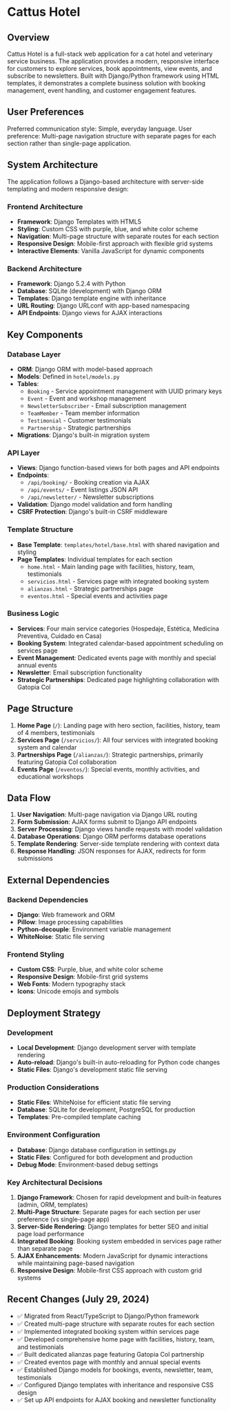 # Cattus Hotel

## Overview

Cattus Hotel is a full-stack web application for a cat hotel and veterinary service business. The application provides a modern, responsive interface for customers to explore services, book appointments, view events, and subscribe to newsletters. Built with Django/Python framework using HTML templates, it demonstrates a complete business solution with booking management, event handling, and customer engagement features.

## User Preferences

Preferred communication style: Simple, everyday language.
User preference: Multi-page navigation structure with separate pages for each section rather than single-page application.

## System Architecture

The application follows a Django-based architecture with server-side templating and modern responsive design:

### Frontend Architecture
- **Framework**: Django Templates with HTML5
- **Styling**: Custom CSS with purple, blue, and white color scheme
- **Navigation**: Multi-page structure with separate routes for each section
- **Responsive Design**: Mobile-first approach with flexible grid systems
- **Interactive Elements**: Vanilla JavaScript for dynamic components

### Backend Architecture
- **Framework**: Django 5.2.4 with Python
- **Database**: SQLite (development) with Django ORM
- **Templates**: Django template engine with inheritance
- **URL Routing**: Django URLconf with app-based namespacing
- **API Endpoints**: Django views for AJAX interactions

## Key Components

### Database Layer
- **ORM**: Django ORM with model-based approach
- **Models**: Defined in `hotel/models.py`
- **Tables**: 
  - `Booking` - Service appointment management with UUID primary keys
  - `Event` - Event and workshop management
  - `NewsletterSubscriber` - Email subscription management
  - `TeamMember` - Team member information
  - `Testimonial` - Customer testimonials
  - `Partnership` - Strategic partnerships
- **Migrations**: Django's built-in migration system

### API Layer
- **Views**: Django function-based views for both pages and API endpoints
- **Endpoints**:
  - `/api/booking/` - Booking creation via AJAX
  - `/api/events/` - Event listings JSON API
  - `/api/newsletter/` - Newsletter subscriptions
- **Validation**: Django model validation and form handling
- **CSRF Protection**: Django's built-in CSRF middleware

### Template Structure
- **Base Template**: `templates/hotel/base.html` with shared navigation and styling
- **Page Templates**: Individual templates for each section
  - `home.html` - Main landing page with facilities, history, team, testimonials
  - `servicios.html` - Services page with integrated booking system
  - `alianzas.html` - Strategic partnerships page
  - `eventos.html` - Special events and activities page

### Business Logic
- **Services**: Four main service categories (Hospedaje, Estética, Medicina Preventiva, Cuidado en Casa)
- **Booking System**: Integrated calendar-based appointment scheduling on services page
- **Event Management**: Dedicated events page with monthly and special annual events
- **Newsletter**: Email subscription functionality
- **Strategic Partnerships**: Dedicated page highlighting collaboration with Gatopia Col

## Page Structure

1. **Home Page** (`/`): Landing page with hero section, facilities, history, team of 4 members, testimonials
2. **Services Page** (`/servicios/`): All four services with integrated booking system and calendar
3. **Partnerships Page** (`/alianzas/`): Strategic partnerships, primarily featuring Gatopia Col collaboration
4. **Events Page** (`/eventos/`): Special events, monthly activities, and educational workshops

## Data Flow

1. **User Navigation**: Multi-page navigation via Django URL routing
2. **Form Submission**: AJAX forms submit to Django API endpoints
3. **Server Processing**: Django views handle requests with model validation
4. **Database Operations**: Django ORM performs database operations
5. **Template Rendering**: Server-side template rendering with context data
6. **Response Handling**: JSON responses for AJAX, redirects for form submissions

## External Dependencies

### Backend Dependencies
- **Django**: Web framework and ORM
- **Pillow**: Image processing capabilities
- **Python-decouple**: Environment variable management
- **WhiteNoise**: Static file serving

### Frontend Styling
- **Custom CSS**: Purple, blue, and white color scheme
- **Responsive Design**: Mobile-first grid systems
- **Web Fonts**: Modern typography stack
- **Icons**: Unicode emojis and symbols

## Deployment Strategy

### Development
- **Local Development**: Django development server with template rendering
- **Auto-reload**: Django's built-in auto-reloading for Python code changes
- **Static Files**: Django's development static file serving

### Production Considerations
- **Static Files**: WhiteNoise for efficient static file serving
- **Database**: SQLite for development, PostgreSQL for production
- **Templates**: Pre-compiled template caching

### Environment Configuration
- **Database**: Django database configuration in settings.py
- **Static Files**: Configured for both development and production
- **Debug Mode**: Environment-based debug settings

### Key Architectural Decisions

1. **Django Framework**: Chosen for rapid development and built-in features (admin, ORM, templates)
2. **Multi-Page Structure**: Separate pages for each section per user preference (vs single-page app)
3. **Server-Side Rendering**: Django templates for better SEO and initial page load performance
4. **Integrated Booking**: Booking system embedded in services page rather than separate page
5. **AJAX Enhancements**: Modern JavaScript for dynamic interactions while maintaining page-based navigation
6. **Responsive Design**: Mobile-first CSS approach with custom grid systems

## Recent Changes (July 29, 2024)

- ✅ Migrated from React/TypeScript to Django/Python framework
- ✅ Created multi-page structure with separate routes for each section
- ✅ Implemented integrated booking system within services page
- ✅ Developed comprehensive home page with facilities, history, team, and testimonials
- ✅ Built dedicated alianzas page featuring Gatopia Col partnership
- ✅ Created eventos page with monthly and annual special events
- ✅ Established Django models for bookings, events, newsletter, team, testimonials
- ✅ Configured Django templates with inheritance and responsive CSS design
- ✅ Set up API endpoints for AJAX booking and newsletter functionality